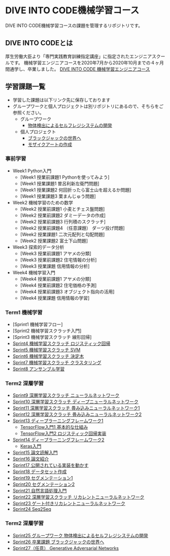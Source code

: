 # DIVE INTO CODE機械学習コース
DIVE INTO CODE機械学習コースの課題を管理するリポジトリです。

## DIVE INTO CODEとは
厚生労働大臣より「専門実践教育訓練指定講座」に指定されたエンジニアスクールです。 機械学習エンジニアコースを2020年7月から2020年10月までの４ヶ月間通学し、卒業しました。
[DIVE INTO CODE 機械学習エンジニアコース](https://diveintocode.jp/ai_curriculum)

## 学習課題一覧
- 学習した課題は以下リンク先に保存しております
- グループワークと個人プロジェクトは別リポジトリにあるので、そちらをご参照ください。
    - グループワーク
        - [物体検出によるセルフレジシステムの開発](https://github.com/nakazono1011/diveintocode_groupwork)
    - 個人プロジェクト
        - [ブラックジャックの世界へ](https://github.com/satoshi30/photo2blackjack)
        - [モザイクアートの作成](https://github.com/satoshi30/mosaic_art)

### 事前学習
- Week1 Python入門
  - [Week1 授業前課題1 Pythonを使ってみよう]
  - [Week1 授業課題1 曽呂利新左衛門問題]
  - [Week1 授業課題2 何回折ったら富士山を超えるか問題]
  - [Week1 授業課題3 栗まんじゅう問題]
- Week2 機械学習のための数学
  - [Week2 授業前課題1 小麦とチェス盤問題]
  - [Week2 授業前課題2 ダミーデータの作成]
  - [Week2 授業前課題3 行列積のスクラッチ]
  - [Week2 授業前課題4 （任意課題） ダーツ投げ問題]
  - [Week2 授業課題1 二次元配列と勾配問題]
  - [Week2 授業課題2 富士下山問題]
- Week3 探索的データ分析
  - [Week3 授業前課題1 アヤメの分類]
  - [Week3 授業前課題2 住宅情報の分析]
  - [Week3 授業課題 信用情報の分析]
- Week4 機械学習入門
  - [Week4 授業前課題1 アヤメの分類]
  - [Week4 授業前課題2 住宅価格の予測]
  - [Week4 授業前課題3 オブジェクト指向の活用]
  - [Week4 授業課題 信用情報の学習]
  
### Term1 機械学習
- [Sprint1 機械学習フロー]
- [Sprint2 機械学習スクラッチ入門]
- [Sprint3 機械学習スクラッチ 線形回帰]
- [Sprint4 機械学習スクラッチ ロジスティック回帰](https://github.com/satoshi30/diveintocode-ml/blob/master/Sprint/Term1_MachineLearning/Sprint4.ipynb)
- [Sprint5 機械学習スクラッチ SVM](https://github.com/satoshi30/diveintocode-ml/blob/master/Sprint/Term1_MachineLearning/Sprint5.ipynb)
- [Sprint6 機械学習スクラッチ 決定木](https://github.com/satoshi30/diveintocode-ml/blob/master/Sprint/Term1_MachineLearning/Sprint6.ipynb)
- [Sprint7 機械学習スクラッチ クラスタリング](https://github.com/satoshi30/diveintocode-ml/blob/master/Sprint/Term1_MachineLearning/Sprint7.ipynb)
- [Sprint8 アンサンブル学習](https://github.com/satoshi30/diveintocode-ml/blob/master/Sprint/Term1_MachineLearning/Sprint8.ipynb)

### Term2 深層学習
- [Sprint9 深層学習スクラッチ ニューラルネットワーク](https://github.com/satoshi30/diveintocode-ml/blob/master/Sprint/Term2_DeepLearning/Sprint9/Sprint9.ipynb)
- [Sprint10 深層学習スクラッチ ディープニューラルネットワーク](https://github.com/satoshi30/diveintocode-ml/blob/master/Sprint/Term2_DeepLearning/Sprint10/Sprint10.ipynb)
- [Sprint11 深層学習スクラッチ 畳み込みニューラルネットワーク1](https://github.com/satoshi30/diveintocode-ml/blob/master/Sprint/Term2_DeepLearning/Sprint11/Sprint11.ipynb)
- [Sprint12 深層学習スクラッチ 畳み込みニューラルネットワーク2](https://github.com/satoshi30/diveintocode-ml/blob/master/Sprint/Term2_DeepLearning/Sprint12.ipynb)
- [Sprint13 ディープラーニングフレームワーク1](https://github.com/satoshi30/diveintocode-ml/blob/master/Sprint/Term2_DeepLearning/Sprint13/Sprint13.ipynb)
  - [TensorFlow入門1 基本的な仕組み](https://github.com/satoshi30/diveintocode-ml/blob/master/Sprint/Term2_DeepLearning/Sprint13/Sprint13_Appendix1.ipynb)
  - [TensorFlow入門2 ロジスティック回帰実装](https://github.com/satoshi30/diveintocode-ml/blob/master/Sprint/Term2_DeepLearning/Sprint13/Sprint13_Appendix2.ipynb)
- [Sprint14 ディープラーニングフレームワーク2](https://github.com/satoshi30/diveintocode-ml/blob/master/Sprint/Term2_DeepLearning/Sprint14/Sprint14.ipynb)
  - [Keras入門](https://github.com/satoshi30/diveintocode-ml/blob/master/Sprint/Term2_DeepLearning/Sprint14/Sprint14_Appendix.ipynb)
- [Sprint15 論文読解入門](https://github.com/satoshi30/diveintocode-ml/blob/master/Sprint/Term2_DeepLearning/Sprint15.ipynb)
- [Sprint16 論文紹介](https://github.com/satoshi30/diveintocode-ml/blob/master/Sprint/Term2_DeepLearning/Sprint16/Sprint16_%E8%AB%96%E6%96%87%E7%B4%B9%E4%BB%8B.pdf)
- [Sprint17 公開されている実装を動かす](https://github.com/satoshi30/diveintocode-ml/blob/master/Sprint/Term2_DeepLearning/Sprint17/Sprint17.ipynb)
- [Sprint18 データセット作成](https://github.com/satoshi30/diveintocode-ml/blob/master/Sprint/Term2_DeepLearning/Sprint18/Sprint18.ipynb)
- [Sprint19 セグメンテーション1](https://github.com/satoshi30/diveintocode-ml/blob/master/Sprint/Term2_DeepLearning/Sprint19.ipynb)
- [Sprint20 セグメンテーション2](https://github.com/satoshi30/diveintocode-ml/blob/master/Sprint/Term2_DeepLearning/Sprint20/Sprint20.ipynb)
- [Sprint21 自然言語処理入門](https://github.com/satoshi30/diveintocode-ml/blob/master/Sprint/Term2_DeepLearning/Sprint21.ipynb)
- [Sprint22 深層学習スクラッチ リカレントニューラルネットワーク](https://github.com/satoshi30/diveintocode-ml/blob/master/Sprint/Term2_DeepLearning/Sprint22.ipynb)
- [Sprint23 ゲート付きリカレントニューラルネットワーク](https://github.com/satoshi30/diveintocode-ml/blob/master/Sprint/Term2_DeepLearning/Sprint23/Sprint23.ipynb)
- [Sprint24 Seq2Seq](https://github.com/satoshi30/diveintocode-ml/blob/master/Sprint/Term2_DeepLearning/Sprint24/Sprint24.ipynb)

### Term2 深層学習
- [Sprint25 グループワーク 物体検出によるセルフレジシステムの開発](https://github.com/nakazono1011/diveintocode_groupwork)
- [Sprint26 卒業課題 ブラックジャックの世界へ](https://github.com/satoshi30/diveintocode-ml/tree/master/Sprint/Term3_EngineerProject/Sprint26)
- [Sprint27（任意） Generative Adversarial Networks](https://github.com/satoshi30/diveintocode-ml/blob/master/Sprint/Term3_EngineerProject/Sprint27/Sprint27.ipynb)
